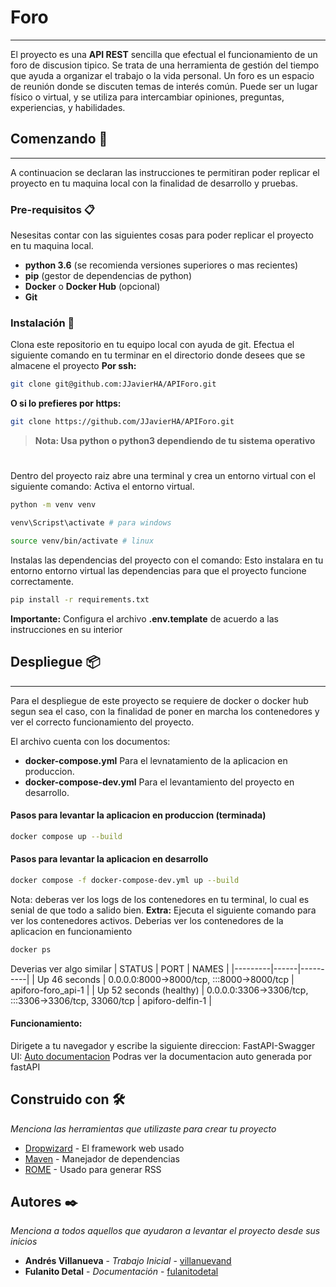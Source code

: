 # Foro
---
El proyecto es una **API REST** sencilla que efectual el funcionamiento de un foro de discusion tipico. Se trata de una herramienta de gestión del tiempo que ayuda a organizar el trabajo o la vida personal. Un foro es un espacio de reunión donde se discuten temas de interés común. Puede ser un lugar físico o virtual, y se utiliza para intercambiar opiniones, preguntas, experiencias, y habilidades. 

## Comenzando 🚀
---
A continuacion se declaran las instrucciones te permitiran poder replicar el proyecto en tu maquina local con la finalidad de desarrollo y pruebas.

### Pre-requisitos 📋
Nesesitas contar con las siguientes cosas para poder replicar el proyecto en tu maquina local.
* **python 3.6** (se recomienda versiones superiores o mas recientes)
* **pip** (gestor de dependencias de python)
* **Docker** o **Docker Hub** (opcional)
* **Git**

### Instalación 🔧
Clona este repositorio en tu equipo local con ayuda de git.
Efectua el siguiente comando en tu terminar en el directorio donde desees que se almacene el proyecto
**Por ssh:**
``` bash
git clone git@github.com:JJavierHA/APIForo.git
```
**O si lo prefieres por https:**
``` bash
git clone https://github.com/JJavierHA/APIForo.git
```
> **Nota: Usa python o python3 dependiendo de tu sistema operativo**
#
#
Dentro del proyecto raiz abre una terminal y crea un entorno virtual con el siguiente comando:
Activa el entorno virtual.
``` bash
python -m venv venv
```
``` bash
venv\Scripst\activate # para windows
```

``` bash
source venv/bin/activate # linux
```
Instalas las dependencias del proyecto con el comando:
Esto instalara en tu entorno entorno virtual las dependencias para que el proyecto funcione correctamente.
``` bash
pip install -r requirements.txt
```
 **Importante:**
Configura el archivo **.env.template** de acuerdo a las instrucciones en su interior

## Despliegue 📦
---
Para el despliegue de este proyecto se requiere de docker o docker hub segun sea el caso, con la finalidad de poner en marcha los contenedores y ver el correcto funcionamiento del proyecto.

El archivo cuenta con los documentos:
* **docker-compose.yml** Para el levnatamiento de la aplicacion en produccion.
* **docker-compose-dev.yml** Para el levantamiento del proyecto en desarrollo.

#### Pasos para levantar la aplicacion en produccion (terminada)
``` bash
docker compose up --build
```
#### Pasos para levantar la aplicacion en desarrollo
``` bash
docker compose -f docker-compose-dev.yml up --build
```
Nota: deberas ver los logs de los contenedores en tu terminal, lo cual es senial de que todo a salido bien.
**Extra:** 
Ejecuta el siguiente comando para ver los contenedores activos. Deberias ver los contenedores de la aplicacion en funcionamiento
``` bash
docker ps
```
Deverias ver algo similar
| STATUS  | PORT | NAMES      |
|---------|------|----------|
| Up 46 seconds     | 0.0.0.0:8000->8000/tcp, :::8000->8000/tcp   | apiforo-foro_api-1   |
| Up 52 seconds (healthy) | 0.0.0.0:3306->3306/tcp, :::3306->3306/tcp, 33060/tcp   | apiforo-delfin-1   |

#### Funcionamiento:
Dirigete a tu navegador y escribe la siguiente direccion:
FastAPI-Swagger UI: [Auto documentacion](http://localhost:8000/docs)
Podras ver la documentacion auto generada por fastAPI

## Construido con 🛠️

_Menciona las herramientas que utilizaste para crear tu proyecto_

* [Dropwizard](http://www.dropwizard.io/1.0.2/docs/) - El framework web usado
* [Maven](https://maven.apache.org/) - Manejador de dependencias
* [ROME](https://rometools.github.io/rome/) - Usado para generar RSS


## Autores ✒️

_Menciona a todos aquellos que ayudaron a levantar el proyecto desde sus inicios_

* **Andrés Villanueva** - *Trabajo Inicial* - [villanuevand](https://github.com/villanuevand)
* **Fulanito Detal** - *Documentación* - [fulanitodetal](#fulanito-de-tal)
